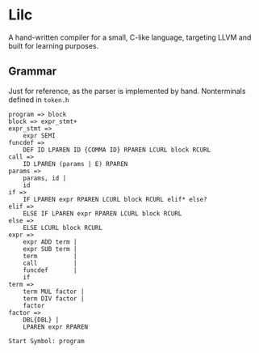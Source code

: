 # Lilc
A hand-written compiler for a small, C-like language, targeting LLVM and built for learning purposes.

## Grammar
Just for reference, as the parser is implemented by hand. Nonterminals defined in `token.h`

```text
program => block
block => expr_stmt+
expr_stmt =>
    expr SEMI
funcdef =>
    DEF ID LPAREN ID {COMMA ID} RPAREN LCURL block RCURL
call =>
    ID LPAREN (params | E) RPAREN
params =>
    params, id |
    id
if =>
    IF LPAREN expr RPAREN LCURL block RCURL elif* else?
elif =>
    ELSE IF LPAREN expr RPAREN LCURL block RCURL
else =>
    ELSE LCURL block RCURL
expr =>
    expr ADD term |
    expr SUB term |
    term          |
    call          |
    funcdef       |
    if
term =>
    term MUL factor |
    term DIV factor |
    factor
factor =>
    DBL{DBL} |
    LPAREN expr RPAREN

Start Symbol: program
```